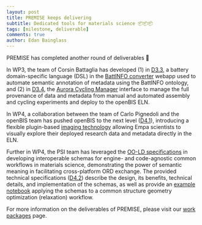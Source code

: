 ```yaml
---
layout: post
title: PREMISE keeps delivering
subtitle: Dedicated tools for materials science 📦📦📦
tags: [milestone, deliverable]
comments: true
author: Edan Bainglass
---
```


PREMISE has completed another round of deliverables 🎉

In WP3, the team of Corsin Battaglia has developed (1) in [D3.3](https://github.com/ord-premise/battery-domain-specific-language), a battery domain-specific language (DSL) in the [BattINFO converter](https://battinfoconverter.streamlit.app/) webapp used to automate semantic annotation of metadata using the BattINFO ontology, and (2) in [D3.4](https://github.com/ord-premise/cell-digital-twin-integration), the [Aurora Cycling Manager](https://github.com/EmpaEconversion/aurora-cycler-manager/tree/0.5.1) interface to manage the full provenance of data and metadata from manual and automated assembly and cycling experiments and deploy to the openBIS ELN.

In WP4, a collaboration between the team of Carlo Pignedoli and the openBIS team has pushed openBIS to the next level ([D4.1](https://github.com/ord-premise/openbis-for-materials-science)), introducing a flexible plugin-based [imaging technology](https://openbis.readthedocs.io/en/latest/software-developer-documentation/server-side-extensions/dss-imaging.html) allowing Empa scientists to visually explore their deployed research data and metadata directly in the ELN.

Further in WP4, the PSI team has leveraged the [OO-LD specifications](https://github.com/OO-LD/schema) in developing interoperable schemas for engine- and code-agnostic common workflows in materials science, demonstrating the power of semantic meaning in facilitating cross-platform ORD exchange. The provided technical specifications ([D4.2](https://github.com/ord-premise/technical-specs-for-common-workflows)) describe the design, its benefits, technical details, and implementation of the schemas, as well as provide an [example notebook](https://github.com/edan-bainglass/common-workflow-schemas/blob/main/examples/relax.ipynb) applying the schemas to a common structure geometry optimization (relaxation) workflow.

For more information on the deliverables of PREMISE, please visit our [work packages](/workpackages) page.
